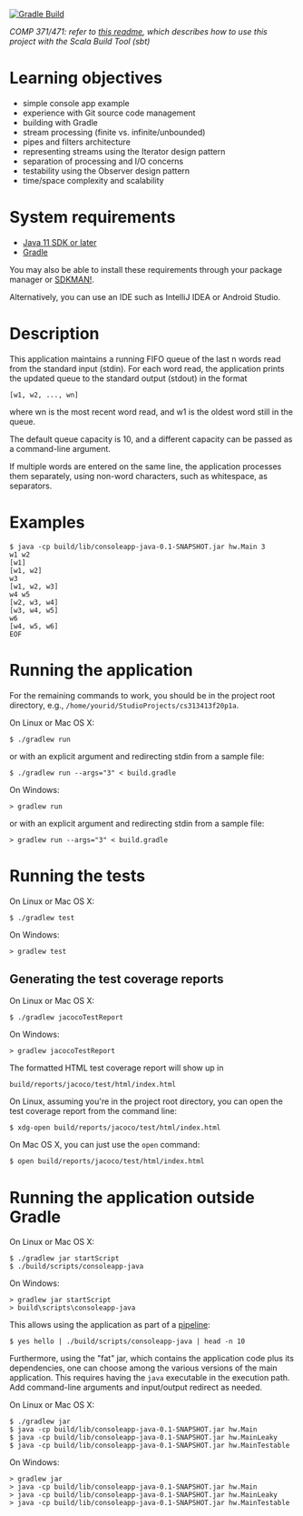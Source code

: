 [![Gradle Build](https://github.com/lucoodevcourse/consoleapp-java/actions/workflows/gradle-build.yml/badge.svg)](https://github.com/lucoodevcourse/consoleapp-java/actions/workflows/gradle-build.yml)

*COMP 371/471: refer to [this readme](README-sbt), which describes how to use this
project with the Scala Build Tool (sbt)*

# Learning objectives

* simple console app example
* experience with Git source code management
* building with Gradle
* stream processing (finite vs. infinite/unbounded)
* pipes and filters architecture
* representing streams using the Iterator design pattern
* separation of processing and I/O concerns
* testability using the Observer design pattern
* time/space complexity and scalability


# System requirements

* [Java 11 SDK or later](https://www.oracle.com/java/technologies/javase-jdk11-downloads.html)
* [Gradle](https://gradle.org/)

You may also be able to install these requirements through your package manager or [SDKMAN!](https://sdkman.io/).

Alternatively, you can use an IDE such as IntelliJ IDEA or Android Studio.

# Description

This application maintains a running FIFO queue of the last n words read from the standard input (stdin).
For each word read, the application prints the updated queue to the standard output (stdout) in the format

    [w1, w2, ..., wn]

where wn is the most recent word read, and w1 is the oldest word still in the queue.

The default queue capacity is 10, and a different capacity can be passed as a command-line argument.

If multiple words are entered on the same line, the application processes them separately, using non-word characters, such as whitespace, as separators.

# Examples

```
$ java -cp build/lib/consoleapp-java-0.1-SNAPSHOT.jar hw.Main 3
w1 w2
[w1]
[w1, w2]
w3
[w1, w2, w3]
w4 w5
[w2, w3, w4]
[w3, w4, w5]
w6
[w4, w5, w6]
EOF
```

# Running the application

For the remaining commands to work, you should be in the project root directory, e.g., `/home/yourid/StudioProjects/cs313413f20p1a`.

On Linux or Mac OS X:

    $ ./gradlew run

or with an explicit argument and redirecting stdin from a sample file:

    $ ./gradlew run --args="3" < build.gradle

On Windows:

    > gradlew run

or with an explicit argument and redirecting stdin from a sample file:

    > gradlew run --args="3" < build.gradle

# Running the tests

On Linux or Mac OS X:

    $ ./gradlew test

On Windows:

    > gradlew test

## Generating the test coverage reports

On Linux or Mac OS X:

    $ ./gradlew jacocoTestReport

On Windows:

    > gradlew jacocoTestReport

The formatted HTML test coverage report will show up in 

    build/reports/jacoco/test/html/index.html

On Linux, assuming you're in the project root directory, you can open the test coverage report from the command line:

    $ xdg-open build/reports/jacoco/test/html/index.html

On Mac OS X, you can just use the `open` command:

    $ open build/reports/jacoco/test/html/index.html

# Running the application outside Gradle

On Linux or Mac OS X:

    $ ./gradlew jar startScript
    $ ./build/scripts/consoleapp-java

On Windows:

    > gradlew jar startScript
    > build\scripts\consoleapp-java

This allows using the application as part of a [pipeline](https://ss64.com/nt/syntax-redirection.html):

    $ yes hello | ./build/scripts/consoleapp-java | head -n 10

Furthermore, using the "fat" jar, which contains the application code plus its dependencies, one can choose among the various versions of the main application.
This requires having the `java` executable in the execution path.
Add command-line arguments and input/output redirect as needed.

On Linux or Mac OS X:

    $ ./gradlew jar
    $ java -cp build/lib/consoleapp-java-0.1-SNAPSHOT.jar hw.Main
    $ java -cp build/lib/consoleapp-java-0.1-SNAPSHOT.jar hw.MainLeaky
    $ java -cp build/lib/consoleapp-java-0.1-SNAPSHOT.jar hw.MainTestable

On Windows:

    > gradlew jar
    > java -cp build/lib/consoleapp-java-0.1-SNAPSHOT.jar hw.Main
    > java -cp build/lib/consoleapp-java-0.1-SNAPSHOT.jar hw.MainLeaky
    > java -cp build/lib/consoleapp-java-0.1-SNAPSHOT.jar hw.MainTestable
